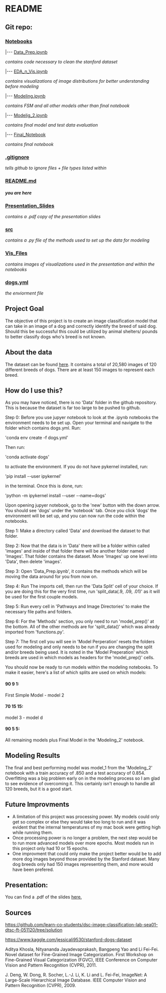 # README

## Git repo:

### [Notebooks](https://github.com/Booandlean/Fe_Final_Project/tree/master/Notebooks)
|--- [Data_Prep.ipynb](https://github.com/Booandlean/Fe_Final_Project/blob/master/Notebooks/Data_Prep.ipynb)

_contains code necessary to clean the stanford dataset_

|--- [EDA_n_Vis.ipynb](https://github.com/Booandlean/Fe_Final_Project/blob/master/Notebooks/EDA_n_Vis.ipynb)

_contains visualizations of image distributions for better understanding before modeling_

|--- [Modeling.ipynb](https://github.com/Booandlean/Fe_Final_Project/blob/master/Notebooks/Modeling.ipynb)

_contains FSM and all other models other than final notebook_

|--- [Modelig_2.ipynb](https://github.com/Booandlean/Fe_Final_Project/blob/master/Notebooks/Modeling_2.ipynb)

_contains final model and test data evaluation_

|--- [Final_Notebook](https://github.com/Booandlean/Fe_Final_Project/blob/master/Notebooks/Final_Notebook.ipynb)

_contains final notebook_

### [.gitignore](https://github.com/Booandlean/Fe_Final_Project/blob/master/.gitignore)
_tells github to ignore files + file types listed within_
### [README.md](https://github.com/Booandlean/Fe_Final_Project/blob/master/README.md)
#### _you are here_
### [Presentation_Slides](https://github.com/Booandlean/Fe_Final_Project/tree/master/Presentation_Slides)
_contains a .pdf copy of the presentation slides_
### [src](https://github.com/Booandlean/Fe_Final_Project/tree/master/src)
_contains a .py file of the methods used to set up the data for modeling_
### [Vis_Files](https://github.com/Booandlean/Fe_Final_Project/tree/master/Vis_Files)
_contains images of visualizations used in the presentation and within the notebooks_
### [dogs.yml](https://github.com/Booandlean/Fe_Final_Project/blob/master/dogs.yml)
_the enviorment file_
## Project Goal

The objective of this project is to create an image classification model that can take in an image of a dog and correctly identify the breed of said dog. Should this be successful this could be utilized by animal shelters/ pounds to better classify dogs who's breed is not known. 

## About the data

The dataset can be found [here](https://www.kaggle.com/jessicali9530/stanford-dogs-dataset). It contains a total of 20,580 images of 120 different breeds of dogs. There are at least 150 images to represent each breed. 

## How do I use this?

As you may have noticed, there is no 'Data' folder in the github repository. This is because the dataset is far too large to be pushed to github. 

Step 0: Before you use jupyer notebook to look at the .ipynb notebooks the environment needs to be set up. Open your terminal and navigate to the folder which contains dogs.yml. Run:

'conda env create -f dogs.yml' 

Then run: 

'conda activate dogs'

to activate the environment. If you do not have pykernel installed, run: 

'pip install --user ipykernel' 

in the terminal. Once this is done, run: 

'python -m ipykernel install --user --name=dogs' 

Upon opening jupyer notebook, go to the 'new' button with the down arrow. You should see 'dogs' under the 'notebook' tab. Once you click 'dogs' the environment will be set up, and you can now run the code within the notebooks. 

Step 1: Make a directory called 'Data' and download the dataset to that folder.

Step 2: Now that the data is in 'Data' there will be a folder within called 'images' and inside of that folder there will be another folder named 'Images'. That folder contains the dataset. Move 'Images' up one level into 'Data', then delete 'images'.

Step 3: Open 'Data_Prep.ipynb', it contains the methods which will be moving the data around for you from now on. 

Step 4: Run The imports cell, then run the 'Data Split' cell of your choice. If you are doing this for the very first time, run 'split_data(.9, .09, .01)' as it will be used for the first couple models.

Step 5: Run every cell in 'Pathways and Image Directories' to make the necessary file paths and folders.

Step 6: For the 'Methods' section, you only need to run 'model_prep()' at the bottom. All of the other methods are for 'split_data()' which was already imported from 'functions.py'. 

Step 7: The first cell you will see in 'Model Perperation' resets the folders used for modeling and only needs to be run if you are changing the split and/or breeds being used. It is noted in the 'Model Preperation' which breeds are used in which models as headers for the 'model_prep()' cells. 

You should now be ready to run models within the modeling notebooks. To make it easier, here's a list of which splits are used on which models:

#### 90 9 1: 
First Simple Model - model 2
#### 70 15 15:
model 3 - model d
#### 90 5 5:
All remaining models plus Final Model in the 'Modeling_2' notebook. 


## Modeling Results

The final and best performing model was model_1 from the 'Modeling_2' notebook with a train accuracy of .850 and a test accuracy of 0.854. Overfitting was a big problem early on in the modeling process so I am glad to see evidence of overcoming it. This certainly isn't enough to handle all 120 breeds, but it is a good start. 

## Future Improvments

- A limitation of this project was processing power. My models could only get so complex or else they would take too long to run and it was evident that the internal temperatures of my mac book were getting high while running them. 
- Once processing power is no longer a problem, the next step would be to run more advanced models over more epochs. Most models run in this project only had 10 or 15 epochs. 
- One improvment that could only make the project better would be to add more dog images beyond those provided by the Stanford dataset. Many dog breeds only had 150 images representing them, and more would have been prefered. 

## Presentation:
You can find a .pdf of the slides [here.](https://github.com/Booandlean/Fe_Final_Project/blob/master/Presentation_Slides/Dog_Breed_Identification.pdf)

## Sources

https://github.com/learn-co-students/dsc-image-classification-lab-sea01-dtsc-ft-051120/tree/solution

https://www.kaggle.com/jessicali9530/stanford-dogs-dataset

Aditya Khosla, Nityananda Jayadevaprakash, Bangpeng Yao and Li Fei-Fei. Novel dataset for Fine-Grained Image Categorization. First Workshop on Fine-Grained Visual Categorization (FGVC), IEEE Conference on Computer Vision and Pattern Recognition (CVPR), 2011.

J. Deng, W. Dong, R. Socher, L.-J. Li, K. Li and L. Fei-Fei, ImageNet: A Large-Scale Hierarchical Image Database. IEEE Computer Vision and Pattern Recognition (CVPR), 2009.